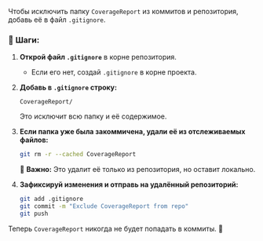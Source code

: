 Чтобы исключить папку `CoverageReport` из коммитов и репозитория, добавь её в файл `.gitignore`.

### 🔹 **Шаги:**

1. **Открой файл `.gitignore`** в корне репозитория.
    
    - Если его нет, создай `.gitignore` в корне проекта.
        
2. **Добавь в `.gitignore` строку:**
    
    ```
    CoverageReport/
    ```
    
    Это исключит всю папку и её содержимое.
    
3. **Если папка уже была закоммичена, удали её из отслеживаемых файлов:**
    
    ```sh
    git rm -r --cached CoverageReport
    ```
    
    📌 **Важно:** Это удалит её только из репозитория, но оставит локально.
    
4. **Зафиксируй изменения и отправь на удалённый репозиторий:**
    
    ```sh
    git add .gitignore
    git commit -m "Exclude CoverageReport from repo"
    git push
    ```
    

Теперь `CoverageReport` никогда не будет попадать в коммиты. 🚀
